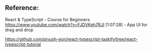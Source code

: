 ## Reference:
React & TypeScript - Course for Beginners
https://www.youtube.com/watch?v=FJDVKeh7RJI
[1:07:28] - App UI for drag and drop

https://github.com/piyush-eon/react-typescript-taskify/tree/react-typescript-tutorial

